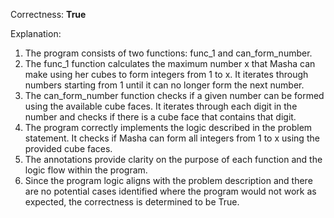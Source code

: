 Correctness: **True**

Explanation: 
1. The program consists of two functions: func_1 and can_form_number. 
2. The func_1 function calculates the maximum number x that Masha can make using her cubes to form integers from 1 to x. It iterates through numbers starting from 1 until it can no longer form the next number.
3. The can_form_number function checks if a given number can be formed using the available cube faces. It iterates through each digit in the number and checks if there is a cube face that contains that digit.
4. The program correctly implements the logic described in the problem statement. It checks if Masha can form all integers from 1 to x using the provided cube faces. 
5. The annotations provide clarity on the purpose of each function and the logic flow within the program.
6. Since the program logic aligns with the problem description and there are no potential cases identified where the program would not work as expected, the correctness is determined to be True.